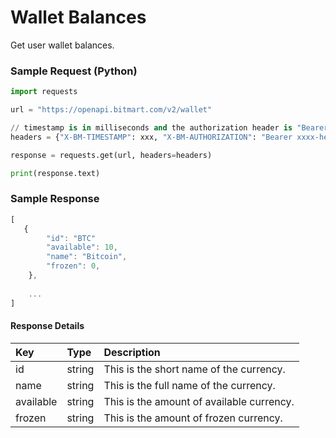 # Wallet Balances

Get user wallet balances.

### Sample Request \(Python\)

```py
import requests

url = "https://openapi.bitmart.com/v2/wallet"

// timestamp is in milliseconds and the authorization header is "Bearer " + token
headers = {"X-BM-TIMESTAMP": xxx, "X-BM-AUTHORIZATION": "Bearer xxxx-here-is-the-access-token"}

response = requests.get(url, headers=headers)

print(response.text)
```

### Sample Response

```js
[
   {
        "id": "BTC"
        "available": 10,
        "name": "Bitcoin",
        "frozen": 0,
    }, 
    
    ...
]
```

#### Response Details

| Key | Type | Description |
| :--- | :--- | :--- |
| id | string | This is the short name of the currency. |
| name | string | This is the full name of the currency. |
| available | string | This is the amount of available currency. |
| frozen | string | This is the amount of frozen currency. |




